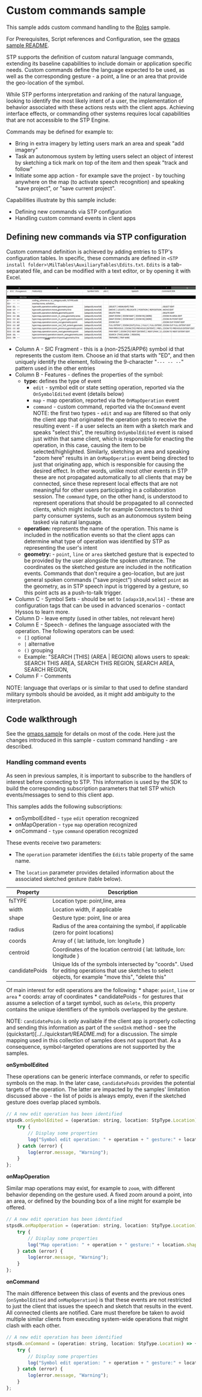 # Custom commands sample

This sample adds custom command handling to the  [Roles](../roles) sample.

For Prerequisites, Script references and Configuration, see the [gmaps sample README](../gmaps/README.md).

STP supports the definition of custom natural language commands, extending its baseline capabilities to include 
domain or application specific needs.
Custom commands define the language expected to be used, as well as the corresponding gesture - a point, a line or an area 
that provide the geo-location of the symbol.

While STP performs interpretation and ranking of the natural language, looking to identify the most likely intent of a user, the implementation of behavior associated with these actions rests with the client apps.
Achieving interface effects, or commanding other systems requires local capabilities that are not accessible to the STP Engine.

Commands may be defined for example to:

* Bring in extra imagery by letting users mark an area and speak "add imagery"
* Task an autonomous system by letting users select an object of interest by sketching a tick mark on top of the item and then speak "track and follow"
* Initiate some app action - for example save the project - by touching anywhere on the map (to activate speech recognition) and speaking "save project", or "save current project".

Capabilities illustrate by this sample include:

* Defining new commands via STP configuration
* Handling custom command events in client apps

## Defining new commands via STP configuration

Custom command definition is achieved by adding entries to STP's configuration tables.
In specific, these commands are defined in `<STP install folder>\MilTables\AuxiliaryTables\Edits.txt`.
`Edits` is a tab-separated file, and can be modified with a text editor, or by opening it with Excel.

![IMAGE](./Edits.png)

* Column A - SIC Fragment - this is a (non-2525/APP6) symbol id that represents the custom item. 
Choose an id that starts with "ED", and then uniquely identify the element, following the 9-character "`--- -- --`"
pattern used in the other entries
* Column B - Features - defines the properties of the symbol:
    * **type:** defines the type of event
        * `edit` - symbol edit or state setting operation, reported via the `OnSymbolEdited` event (details below)
        * `map` - map operation, reported via the `OnMapOperation` event
        * `command` - custom command, reported via the `OnCommand` event
        NOTE: the first two types - `edit` and `map` are filtered so that only the client app that originated the operation gets to receive the resulting event - if a user selects an item with a sketch mark and speaks "select this", the resulting `OnSymbolEdited` event is raised just within that same client, which is responsible for enacting the operation, in this case, causing the item to be selected/highlighted.
        Similarly, sketching an area and speaking "zoom here" results in an `OnMapOperation` event being directed to just that originating app, which is responsible for causing the desired effect.
        In other words, unlike most other events in STP these are not propagated automatically to all clients that may be connected, since these represent local effects that are not meaningful for other users participating in a collaboration session.
        The `command` type, on the other hand, is understood to represent operations that should be propagated to all connected clients, which might include for example Connectors to third party consumer systems, such as an autonomous system being tasked via natural language.
    * **operation:** represents the name of the operation. This name is included in the notification events so that the client apps can determine what type of operation was identified by STP as representing the user's intent
    * **geometry:** - `point`, `line` or `area` sketched gesture that is expected to be provided by the user alongside the spoken utterance. 
    The coordinates os the sketched gesture are included in the notification events. 
    Commands that don't require a geo-location, but are just general spoken commands ("save project") should select `point` as the geometry, as in STP speech input is triggered by a gesture, so this point acts as a push-to-talk trigger.
* Column C - Symbol Sets - should be set to `[adapx10,mcwl14]` - these are configuration tags that can be used in advanced scenarios - contact Hyssos to learn more.
* Column D - leave empty (used in other tables, not relevant here)
* Column E - Speech - defines the language associated with the operation. The following operators can be used:
    * `[]` optional
    * `|` alternative
    * `()` grouping
    * Example: "SEARCH [THIS] (AREA | REGION) allows users to speak:
        SEARCH THIS AREA,
        SEARCH THIS REGION,
        SEARCH AREA,
        SEARCH REGION,
* Column F - Comments

NOTE: language that overlaps or is similar to that used to define standard military symbols should be avoided, as it might add ambiguity to the interpretation.

## Code walkthrough

See the [gmaps sample](../gmaps) for details on most of the code. Here just the changes introduced in this sample - custom command handling - are described.


### Handling command events

As seen in previous samples, it is important to subscribe to the handlers of interest before connecting to STP. This information is used by the SDK to build the corresponding subscription parameters that tell STP which events/messages to send to this client app.

This samples adds the following subscriptions:

* onSymbolEdited - `type` `edit` operation recognized
* onMapOperation - `type` `map` operation recognized
* onCommand - `type` `command` operation recognized

These events receive two parameters:

* The `operation` parameter identifies the `Edits` table property of the same name.

* The `location` parameter provides detailed information about the associated sketched gesture (table below).


| Property          | Description                                                                   |
| ---------------   | ----------------------------------------------------------------------------- |
| fsTYPE            | Location type: point,line, area |
| width             | Location width, if applicable |
| shape             | Gesture type: point, line or area |
| radius            | Radius of the area containing the symbol, if applicable (zero for point locations) |
| coords            | Array of { lat: latitude, lon: longitude } |
| centroid          | Coordinates of the location centroid { lat: latitude, lon: longitude } |
| candidatePoids    | Unique Ids of the symbols intersected by "coords". Used for editing operations that use sketches to select objects, for example "move this", "delete this" |

Of main interest for edit operations are the following:
    * shape: `point`, `line` or `area`
    * coords: array of coordinates
    * candidatePoids - for gestures that assume a selection of a target symbol, such as `delete`, this property contains the unique identifiers of the symbols overlapped by the gesture.

NOTE: `candidatePoids` is only available if the client app is properly collecting and sending this information as part of the `sendInk` method -  see the (quickstart)[../../quickstart/README.md) for a discussion. 
The simple mapping used in this collection of samples does _not_ support that.
As a consequence, symbol-targeted operations are not supported by the samples.

 **onSymbolEdited**

These operations can be generic interface commands, or refer to specific symbols on the map.
In the later case, `candidatePoids` provides the potential targets of the operation. 
The latter are impacted by the samples' limitation discussed above - the list of poids is always empty, even if the sketched gesture does overlap placed symbols.

```javascript
// A new edit operation has been identified
stpsdk.onSymbolEdited = (operation: string, location: StpType.Location) => {
    try {
        // Display some properties
        log("Symbol edit operation: " + operation + " gesture:" + location.shape, "Info");
    } catch (error) {
        log(error.message, "Warning");
    }
};
```


**onMapOperation**

Similar map operations may exist, for example to `zoom`, with different behavior depending on the gesture used. 
A fixed zoom around a point, into an area, or defined by the bounding box of a line might for example be offered.

```javascript
// A new edit operation has been identified
stpsdk.onMapOperation = (operation: string, location: StpType.Location) => {
    try {
        // Display some properties
        log("Map operation: " + operation + " gesture:" + location.shape, "Info");
    } catch (error) {
        log(error.message, "Warning");
    }
};
```

**onCommand**

The main difference between this class of events and the previous ones (`onSymbolEdited` and `onMapOperation`) is that these events are not restricted to just the client that issues the speech and sketch that results in the event. 
All connected clients are notified. Care must therefore be taken to avoid multiple similar clients from executing system-wide operations that might clash with each other.

```javascript
// A new edit operation has been identified
stpsdk.onCommand = (operation: string, location: StpType.Location) => {
    try {
        // Display some properties
        log("Symbol edit operation: " + operation + " gesture:" + location.shape, "Info");
    } catch (error) {
        log(error.message, "Warning");
    }
};
```
